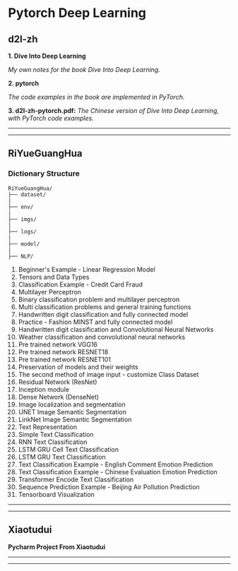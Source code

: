 # Pytorch Deep Learning

## d2l-zh

**1. Dive Into Deep Learning**

*My own notes for the book Dive Into Deep Learning.*

**2. pytorch**

*The code examples in the book are implemented in PyTorch.*

**3. d2l-zh-pytorch.pdf:** *The Chinese version of Dive Into Deep Learning, with PyTorch code examples.*

***
***

## RiYueGuangHua

### Dictionary Structure

```
RiYueGuangHua/
├── dataset/
|
├── env/
|
├── imgs/
|
├── logs/
|
├── model/
|
├── NLP/
```
1. Beginner's Example - Linear Regression Model
2. Tensors and Data Types
3. Classification Example - Credit Card Fraud
4. Multilayer Perceptron
5. Binary classification problem and multilayer perceptron
6. Multi classification problems and general training functions
7. Handwritten digit classification and fully connected model
8. Practice - Fashion MINST and fully connected model
9. Handwritten digit classification and Convolutional Neural Networks
10. Weather classification and convolutional neural networks
11. Pre trained network VGG16
12. Pre trained network RESNET18
13. Pre trained network RESNET101
14. Preservation of models and their weights
15. The second method of image input - customize Class Dataset
16. Residual Network (ResNet)
17. Inception module
18. Dense Network (DenseNet)
19. Image localization and segmentation
20. UNET Image Semantic Segmentation
21. LinkNet Image Semantic Segmentation
22. Text Representation
23. Simple Text Classification
24. RNN Text Classification
25. LSTM GRU Cell Text Classification
26. LSTM GRU Text Classification
27. Text Classification Example - English Comment Emotion Prediction
28. Text Classification Example - Chinese Evaluation Emotion Prediction
29. Transformer Encode Text Classification
30. Sequence Prediction Example - Beijing Air Pollution Prediction
31. Tensorboard Visualization

***
***

## Xiaotudui

**Pycharm Project From Xiaotudui**

***
***
